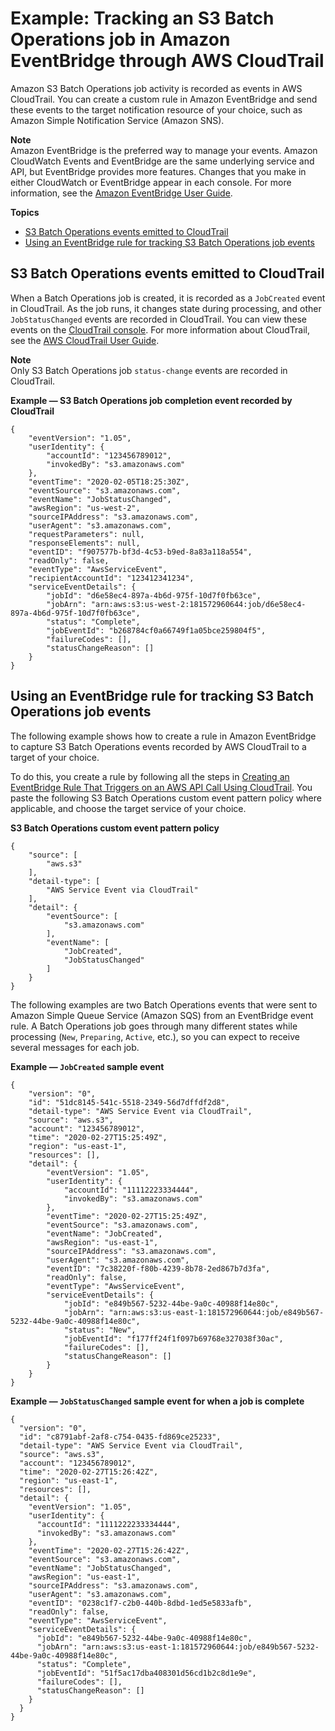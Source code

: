 # Example: Tracking an S3 Batch Operations job in Amazon EventBridge through AWS CloudTrail<a name="batch-ops-examples-event-bridge-cloud-trail"></a>

Amazon S3 Batch Operations job activity is recorded as events in AWS CloudTrail\. You can create a custom rule in Amazon EventBridge and send these events to the target notification resource of your choice, such as Amazon Simple Notification Service \(Amazon SNS\)\. 

**Note**  
Amazon EventBridge is the preferred way to manage your events\. Amazon CloudWatch Events and EventBridge are the same underlying service and API, but EventBridge provides more features\. Changes that you make in either CloudWatch or EventBridge appear in each console\. For more information, see the [Amazon EventBridge User Guide](https://docs.aws.amazon.com/eventbridge/latest/userguide/)\.

**Topics**
+ [S3 Batch Operations events emitted to CloudTrail](#batch-ops-examples-cloud-trail-events)
+ [Using an EventBridge rule for tracking S3 Batch Operations job events](#batch-ops-examples-event-bridge)

## S3 Batch Operations events emitted to CloudTrail<a name="batch-ops-examples-cloud-trail-events"></a>



When a Batch Operations job is created, it is recorded as a `JobCreated` event in CloudTrail\. As the job runs, it changes state during processing, and other `JobStatusChanged` events are recorded in CloudTrail\. You can view these events on the [CloudTrail console](https://console.aws.amazon.com/cloudtrail)\. For more information about CloudTrail, see the [AWS CloudTrail User Guide](https://docs.aws.amazon.com/awscloudtrail/latest/userguide/how-cloudtrail-works.html)\.

**Note**  
Only S3 Batch Operations job `status-change` events are recorded in CloudTrail\.

**Example — S3 Batch Operations job completion event recorded by CloudTrail**  

```
{
    "eventVersion": "1.05",
    "userIdentity": {
        "accountId": "123456789012",
        "invokedBy": "s3.amazonaws.com"
    },
    "eventTime": "2020-02-05T18:25:30Z",
    "eventSource": "s3.amazonaws.com",
    "eventName": "JobStatusChanged",
    "awsRegion": "us-west-2",
    "sourceIPAddress": "s3.amazonaws.com",
    "userAgent": "s3.amazonaws.com",
    "requestParameters": null,
    "responseElements": null,
    "eventID": "f907577b-bf3d-4c53-b9ed-8a83a118a554",
    "readOnly": false,
    "eventType": "AwsServiceEvent",
    "recipientAccountId": "123412341234",
    "serviceEventDetails": {
        "jobId": "d6e58ec4-897a-4b6d-975f-10d7f0fb63ce",
        "jobArn": "arn:aws:s3:us-west-2:181572960644:job/d6e58ec4-897a-4b6d-975f-10d7f0fb63ce",
        "status": "Complete",
        "jobEventId": "b268784cf0a66749f1a05bce259804f5",
        "failureCodes": [],
        "statusChangeReason": []
    }
}
```

## Using an EventBridge rule for tracking S3 Batch Operations job events<a name="batch-ops-examples-event-bridge"></a>

The following example shows how to create a rule in Amazon EventBridge to capture S3 Batch Operations events recorded by AWS CloudTrail to a target of your choice\.

To do this, you create a rule by following all the steps in [Creating an EventBridge Rule That Triggers on an AWS API Call Using CloudTrail](https://docs.aws.amazon.com/eventbridge/latest/userguide/create-eventbridge-cloudtrail-rule.html)\. You paste the following S3 Batch Operations custom event pattern policy where applicable, and choose the target service of your choice\.

**S3 Batch Operations custom event pattern policy**

```
{
    "source": [
        "aws.s3"
    ],
    "detail-type": [
        "AWS Service Event via CloudTrail"
    ],
    "detail": {
        "eventSource": [
            "s3.amazonaws.com"
        ],
        "eventName": [
            "JobCreated",
            "JobStatusChanged"
        ]
    }
}
```



 The following examples are two Batch Operations events that were sent to Amazon Simple Queue Service \(Amazon SQS\) from an EventBridge event rule\. A Batch Operations job goes through many different states while processing \(`New`, `Preparing`, `Active`, etc\.\), so you can expect to receive several messages for each job\.

**Example — `JobCreated` sample event**  

```
{
    "version": "0",
    "id": "51dc8145-541c-5518-2349-56d7dffdf2d8",
    "detail-type": "AWS Service Event via CloudTrail",
    "source": "aws.s3",
    "account": "123456789012",
    "time": "2020-02-27T15:25:49Z",
    "region": "us-east-1",
    "resources": [],
    "detail": {
        "eventVersion": "1.05",
        "userIdentity": {
            "accountId": "11112223334444",
            "invokedBy": "s3.amazonaws.com"
        },
        "eventTime": "2020-02-27T15:25:49Z",
        "eventSource": "s3.amazonaws.com",
        "eventName": "JobCreated",
        "awsRegion": "us-east-1",
        "sourceIPAddress": "s3.amazonaws.com",
        "userAgent": "s3.amazonaws.com",
        "eventID": "7c38220f-f80b-4239-8b78-2ed867b7d3fa",
        "readOnly": false,
        "eventType": "AwsServiceEvent",
        "serviceEventDetails": {
            "jobId": "e849b567-5232-44be-9a0c-40988f14e80c",
            "jobArn": "arn:aws:s3:us-east-1:181572960644:job/e849b567-5232-44be-9a0c-40988f14e80c",
            "status": "New",
            "jobEventId": "f177ff24f1f097b69768e327038f30ac",
            "failureCodes": [],
            "statusChangeReason": []
        }
    }
}
```

**Example — `JobStatusChanged` sample event for when a job is complete**  

```
{
  "version": "0",
  "id": "c8791abf-2af8-c754-0435-fd869ce25233",
  "detail-type": "AWS Service Event via CloudTrail",
  "source": "aws.s3",
  "account": "123456789012",
  "time": "2020-02-27T15:26:42Z",
  "region": "us-east-1",
  "resources": [],
  "detail": {
    "eventVersion": "1.05",
    "userIdentity": {
      "accountId": "1111222233334444",
      "invokedBy": "s3.amazonaws.com"
    },
    "eventTime": "2020-02-27T15:26:42Z",
    "eventSource": "s3.amazonaws.com",
    "eventName": "JobStatusChanged",
    "awsRegion": "us-east-1",
    "sourceIPAddress": "s3.amazonaws.com",
    "userAgent": "s3.amazonaws.com",
    "eventID": "0238c1f7-c2b0-440b-8dbd-1ed5e5833afb",
    "readOnly": false,
    "eventType": "AwsServiceEvent",
    "serviceEventDetails": {
      "jobId": "e849b567-5232-44be-9a0c-40988f14e80c",
      "jobArn": "arn:aws:s3:us-east-1:181572960644:job/e849b567-5232-44be-9a0c-40988f14e80c",
      "status": "Complete",
      "jobEventId": "51f5ac17dba408301d56cd1b2c8d1e9e",
      "failureCodes": [],
      "statusChangeReason": []
    }
  }
}
```